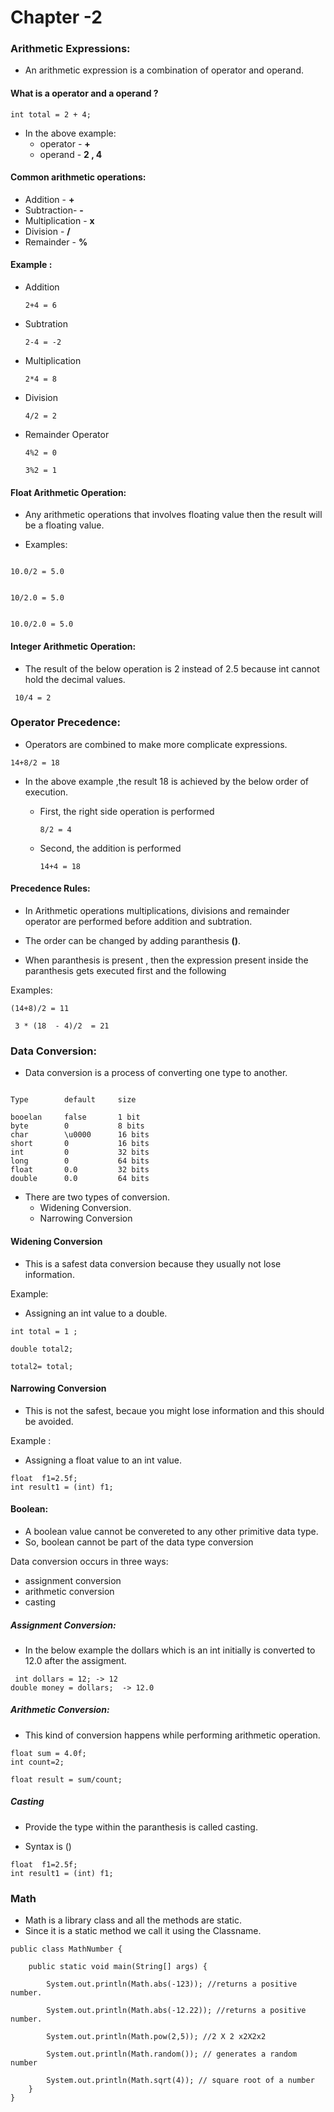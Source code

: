 # Chapter -2

### Arithmetic Expressions:

-   An arithmetic expression is a combination of operator and operand.


#### What is a operator and a operand ?

```aidl
int total = 2 + 4;
```
 
- In the above example:
    -   operator - **+**
    -   operand - **2 , 4**
    
#### Common arithmetic operations:

-   Addition - **+**
-   Subtraction- **-**
-   Multiplication - **x**
-   Division - **/**
-   Remainder - **%**

#### Example :

- Addition
 
    ```aidl
    2+4 = 6
    ```
    
- Subtration
 
    ```aidl
    2-4 = -2
    ```

- Multiplication
 
    ```aidl
    2*4 = 8
    ```
    
- Division
 
    ```aidl
    4/2 = 2
    ```
    
- Remainder Operator
 
    ```aidl
    4%2 = 0
    ```
    
    ```aidl
    3%2 = 1
 
    ```

#### Float Arithmetic Operation:
-    Any arithmetic operations that involves floating value then the result will be a floating value.

- Examples:

```aidl

10.0/2 = 5.0
```

```aidl

10/2.0 = 5.0
```

```aidl

10.0/2.0 = 5.0
```

#### Integer Arithmetic Operation:


-   The result of the below operation is 2 instead of 2.5 because int cannot hold the decimal values.

```aidl
 10/4 = 2

```


### Operator Precedence:

-   Operators are combined to make more complicate expressions.

```aidl
14+8/2 = 18
```

-   In the above example ,the result 18 is achieved by the below order of execution.  
    -   First, the right side operation is performed
        ```
        8/2 = 4
        ```
    -   Second, the addition is performed
    
        ```aidl
        14+4 = 18 
        ```
 
 #### Precedence Rules:
 
 -  In Arithmetic operations multiplications, divisions and remainder operator are performed before addition and subtration.

 -  The order can be changed by adding paranthesis **()**.
 
 -  When paranthesis is present , then the  expression present inside the paranthesis gets executed first and the following
 
 Examples:  
 
```aidl
(14+8)/2 = 11
```

```aidl
 3 * (18  - 4)/2  = 21
 ```


### Data Conversion:

-   Data conversion is a process of converting one type to another.

```aidl

Type        default     size 

booelan     false       1 bit
byte        0           8 bits
char        \u0000      16 bits
short       0           16 bits
int         0           32 bits
long        0           64 bits
float       0.0         32 bits
double      0.0         64 bits
```
-   There are two types of conversion.
    -   Widening Conversion.
    -   Narrowing Conversion
    

#### Widening Conversion
-   This is a safest data conversion because they usually not lose information.

Example:  

- Assigning an int value to a double.

```
int total = 1 ;

double total2;

total2= total;

```

#### Narrowing Conversion
-   This is not the safest, becaue you might lose information and this should be avoided.

Example :  

-   Assigning a float value to an int value. 

```aidl
float  f1=2.5f;
int result1 = (int) f1;
```

#### Boolean:

-   A boolean value cannot be convereted to any other primitive data type.
-   So, boolean cannot be part of the data type conversion

Data conversion occurs in three ways:

-   assignment conversion
-   arithmetic conversion
-   casting

##### Assignment Conversion:

-   In the below example the dollars which is an int initially is converted to 12.0 after the assigment.
```aidl
 int dollars = 12; -> 12
double money = dollars;  -> 12.0
```

##### Arithmetic Conversion:

-   This kind of conversion happens while performing arithmetic operation.
```aidl
float sum = 4.0f;
int count=2;

float result = sum/count;
```

##### Casting
   
-   Provide the type within the paranthesis is called casting.
 
-   Syntax is  (<data type>)  

```aidl
float  f1=2.5f;
int result1 = (int) f1;
```

### Math

-   Math is a library class and all the methods are static.
-   Since it is a static method we call it using the Classname.

```aidl
public class MathNumber {

    public static void main(String[] args) {

        System.out.println(Math.abs(-123)); //returns a positive number.

        System.out.println(Math.abs(-12.22)); //returns a positive number.

        System.out.println(Math.pow(2,5)); //2 X 2 x2X2x2

        System.out.println(Math.random()); // generates a random number

        System.out.println(Math.sqrt(4)); // square root of a number
    }
}
```